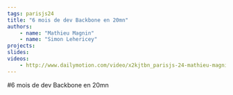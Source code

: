 ```yaml
---
tags: parisjs24
title: "6 mois de dev Backbone en 20mn"
authors:
    - name: "Mathieu Magnin"
    - name: "Simon Lehericey"
projects:
slides:
videos:
    - http://www.dailymotion.com/video/x2kjtbn_parisjs-24-mathieu-magnin-simon-lehericey-6-mois-de-dev-backbone-en-20mn_webcam
---
```

#6 mois de dev Backbone en 20mn
